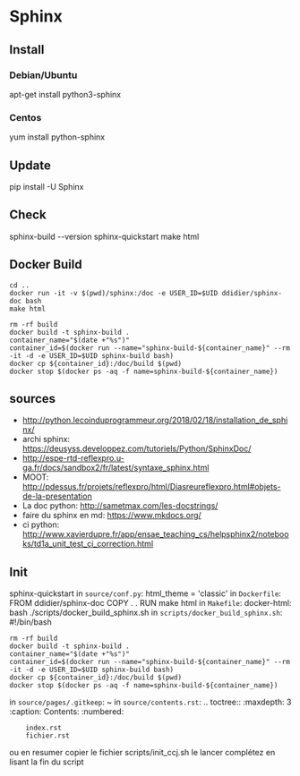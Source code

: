# Sphinx

## Install

### Debian/Ubuntu
apt-get install python3-sphinx

### Centos
yum install python-sphinx

## Update
pip install -U Sphinx

## Check

sphinx-build --version
sphinx-quickstart
make html

## Docker Build

```
cd ..
docker run -it -v $(pwd)/sphinx:/doc -e USER_ID=$UID ddidier/sphinx-doc bash
make html
```

```
rm -rf build
docker build -t sphinx-build .
container_name="$(date +"%s")"
container_id=$(docker run --name="sphinx-build-${container_name}" --rm -it -d -e USER_ID=$UID sphinx-build bash)
docker cp ${container_id}:/doc/build $(pwd)
docker stop $(docker ps -aq -f name=sphinx-build-${container_name})
```


## sources

* http://python.lecoinduprogrammeur.org/2018/02/18/installation_de_sphinx/
* archi sphinx: https://deusyss.developpez.com/tutoriels/Python/SphinxDoc/
* http://espe-rtd-reflexpro.u-ga.fr/docs/sandbox2/fr/latest/syntaxe_sphinx.html
* MOOT: http://pdessus.fr/projets/reflexpro/html/Diasreureflexpro.html#objets-de-la-presentation
* La doc python: http://sametmax.com/les-docstrings/
* faire du sphinx en md: https://www.mkdocs.org/
* ci python: http://www.xavierdupre.fr/app/ensae_teaching_cs/helpsphinx2/notebooks/td1a_unit_test_ci_correction.html

## Init

sphinx-quickstart
in `source/conf.py`:
    html_theme = 'classic'
in `Dockerfile`:
    FROM ddidier/sphinx-doc
    COPY . .
    RUN make html
in `Makefile`:
    docker-html:
        bash ./scripts/docker_build_sphinx.sh
in `scripts/docker_build_sphinx.sh`:
    #!/bin/bash

    rm -rf build
    docker build -t sphinx-build .
    container_name="$(date +"%s")"
    container_id=$(docker run --name="sphinx-build-${container_name}" --rm -it -d -e USER_ID=$UID sphinx-build bash)
    docker cp ${container_id}:/doc/build $(pwd)
    docker stop $(docker ps -aq -f name=sphinx-build-${container_name})
in `source/pages/.gitkeep`: ~
in `source/contents.rst`:
    .. toctree::
        :maxdepth: 3
        :caption: Contents:
        :numbered:
      
        index.rst
        fichier.rst


ou en resumer copier le fichier scripts/init_ccj.sh
le lancer
complétez en lisant la fin du script